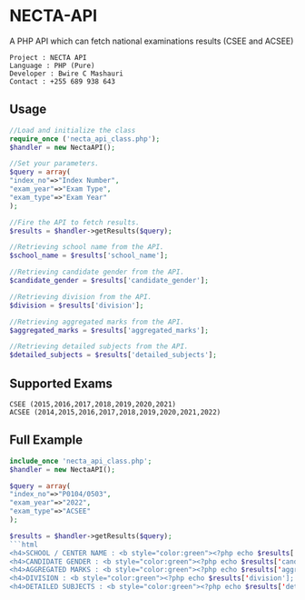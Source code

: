 # NECTA-API
A PHP API which can fetch national examinations results (CSEE and ACSEE)
```
Project : NECTA API
Language : PHP (Pure)
Developer : Bwire C Mashauri
Contact : +255 689 938 643
```

## Usage
```php
//Load and initialize the class
require_once ('necta_api_class.php');
$handler = new NectaAPI();

//Set your parameters.
$query = array(
"index_no"=>"Index Number",
"exam_year"=>"Exam Type",
"exam_type"=>"Exam Year"
);

//Fire the API to fetch results.
$results = $handler->getResults($query);

//Retrieving school name from the API.
$school_name = $results['school_name'];

//Retrieving candidate gender from the API.
$candidate_gender = $results['candidate_gender'];

//Retrieving division from the API.
$division = $results['division'];

//Retrieving aggregated marks from the API.
$aggregated_marks = $results['aggregated_marks'];

//Retrieving detailed subjects from the API.
$detailed_subjects = $results['detailed_subjects'];
```

## Supported Exams
```
CSEE (2015,2016,2017,2018,2019,2020,2021)
ACSEE (2014,2015,2016,2017,2018,2019,2020,2021,2022)
```

## Full Example
```php
include_once 'necta_api_class.php';
$handler = new NectaAPI();

$query = array(
"index_no"=>"P0104/0503",
"exam_year"=>"2022",
"exam_type"=>"ACSEE"
);

$results = $handler->getResults($query);
```html
<h4>SCHOOL / CENTER NAME : <b style="color:green"><?php echo $results['school_name']; ?></b></h4>
<h4>CANDIDATE GENDER : <b style="color:green"><?php echo $results['candidate_gender']; ?></b></h4>
<h4>AGGREGATED MARKS : <b style="color:green"><?php echo $results['aggregated_marks']; ?></b></h4>
<h4>DIVISION : <b style="color:green"><?php echo $results['division']; ?></b></h4>
<h4>DETAILED SUBJECTS : <b style="color:green"><?php echo $results['detailed_subjects']; ?></b></h4>
